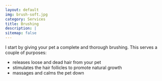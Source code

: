```yaml
---
layout: default
img: brush-soft.jpg
category: Services
title: Brushing
description: |
sitemap: false
---
```


I start by giving your pet a complete and thorough brushing. This serves a couple of purposes:
* releases loose and dead hair from your pet
* stimulates the hair follicles to promote natural growth
* massages and calms the pet down
